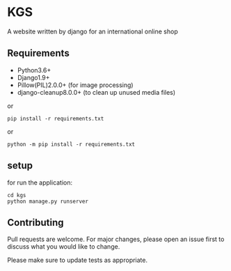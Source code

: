 # KGS
A website written by django for an international online shop 

## Requirements
- Python3.6+
- Django1.9+
- Pillow(PIL)2.0.0+ (for image processing)
- django-cleanup8.0.0+ (to clean up unused media files)

or 

```
pip install -r requirements.txt
```

or 

```
python -m pip install -r requirements.txt
```

## setup

for run the application:
```
cd kgs
python manage.py runserver 
```

## Contributing

Pull requests are welcome. For major changes, please open an issue first
to discuss what you would like to change.

Please make sure to update tests as appropriate.


